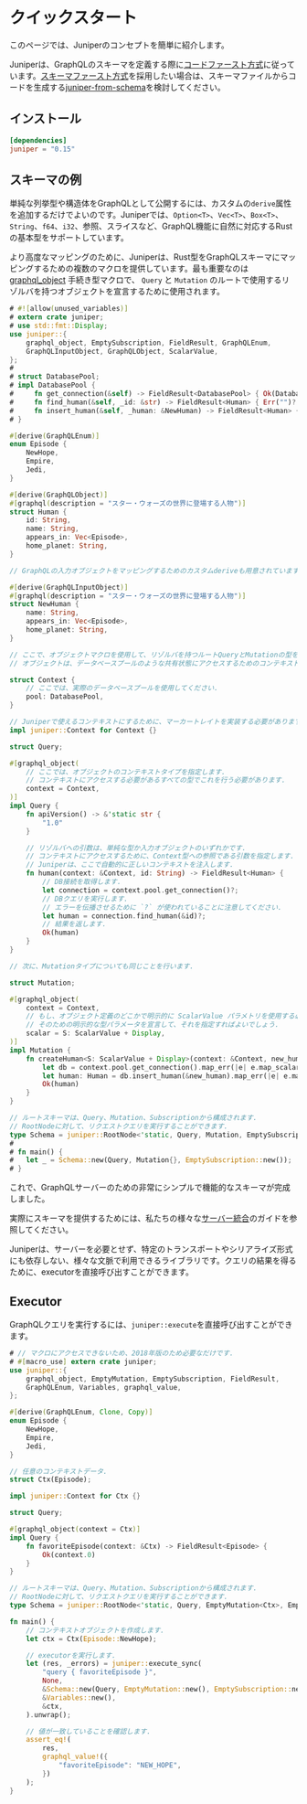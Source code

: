 # クイックスタート

このページでは、Juniperのコンセプトを簡単に紹介します。

Juniperは、GraphQLのスキーマを定義する際に[コードファースト方式][schema_approach]に従っています。[スキーマファースト方式][schema_approach]を採用したい場合は、スキーマファイルからコードを生成する[juniper-from-schema][]を検討してください。

## インストール

```toml
[dependencies]
juniper = "0.15"
```

## スキーマの例

単純な列挙型や構造体をGraphQLとして公開するには、カスタムの`derive`属性を追加するだけでよいのです。Juniperでは、`Option<T>`、`Vec<T>`、`Box<T>`、`String`、`f64`、`i32`、参照、スライスなど、GraphQL機能に自然に対応するRustの基本型をサポートしています。

より高度なマッピングのために、Juniperは、Rust型をGraphQLスキーマにマッピングするための複数のマクロを提供しています。最も重要なのは [graphql_object][graphql_object] 手続き型マクロで、 `Query` と `Mutation` のルートで使用するリゾルバを持つオブジェクトを宣言するために使用されます。

```rust
# #![allow(unused_variables)]
# extern crate juniper;
# use std::fmt::Display;
use juniper::{
    graphql_object, EmptySubscription, FieldResult, GraphQLEnum, 
    GraphQLInputObject, GraphQLObject, ScalarValue,
};
#
# struct DatabasePool;
# impl DatabasePool {
#     fn get_connection(&self) -> FieldResult<DatabasePool> { Ok(DatabasePool) }
#     fn find_human(&self, _id: &str) -> FieldResult<Human> { Err("")? }
#     fn insert_human(&self, _human: &NewHuman) -> FieldResult<Human> { Err("")? }
# }

#[derive(GraphQLEnum)]
enum Episode {
    NewHope,
    Empire,
    Jedi,
}

#[derive(GraphQLObject)]
#[graphql(description = "スター・ウォーズの世界に登場する人物")]
struct Human {
    id: String,
    name: String,
    appears_in: Vec<Episode>,
    home_planet: String,
}

// GraphQLの入力オブジェクトをマッピングするためのカスタムderiveも用意されています.

#[derive(GraphQLInputObject)]
#[graphql(description = "スター・ウォーズの世界に登場する人物")]
struct NewHuman {
    name: String,
    appears_in: Vec<Episode>,
    home_planet: String,
}

// ここで、オブジェクトマクロを使用して、リゾルバを持つルートQueryとMutationの型を作成します.
// オブジェクトは、データベースプールのような共有状態にアクセスするためのコンテキストを持つことができます.

struct Context {
    // ここでは、実際のデータベースプールを使用してください.
    pool: DatabasePool,
}

// Juniperで使えるコンテキストにするために、マーカートレイトを実装する必要があります。
impl juniper::Context for Context {}

struct Query;

#[graphql_object(
    // ここでは、オブジェクトのコンテキストタイプを指定します.
    // コンテキストにアクセスする必要があるすべての型でこれを行う必要があります.
    context = Context,
)]
impl Query {
    fn apiVersion() -> &'static str {
        "1.0"
    }

    // リゾルバへの引数は、単純な型か入力オブジェクトのいずれかです.
    // コンテキストにアクセスするために、Context型への参照である引数を指定します.
    // Juniperは、ここで自動的に正しいコンテキストを注入します.
    fn human(context: &Context, id: String) -> FieldResult<Human> {
        // DB接続を取得します.
        let connection = context.pool.get_connection()?;
        // DBクエリを実行します.
        // エラーを伝播させるために `?` が使われていることに注意してください.
        let human = connection.find_human(&id)?;
        // 結果を返します.
        Ok(human)
    }
}

// 次に、Mutationタイプについても同じことを行います.

struct Mutation;

#[graphql_object(
    context = Context,
    // もし、オブジェクト定義のどこかで明示的に ScalarValue パラメトリを使用する必要がある場合 (ここでの FieldResult のように)、
    // そのための明示的な型パラメータを宣言して、それを指定すればよいでしょう.
    scalar = S: ScalarValue + Display,
)]
impl Mutation {
    fn createHuman<S: ScalarValue + Display>(context: &Context, new_human: NewHuman) -> FieldResult<Human, S> {
        let db = context.pool.get_connection().map_err(|e| e.map_scalar_value())?;
        let human: Human = db.insert_human(&new_human).map_err(|e| e.map_scalar_value())?;
        Ok(human)
    }
}

// ルートスキーマは、Query、Mutation、Subscriptionから構成されます.
// RootNodeに対して、リクエストクエリを実行することができます.
type Schema = juniper::RootNode<'static, Query, Mutation, EmptySubscription<Context>>;
#
# fn main() {
#   let _ = Schema::new(Query, Mutation{}, EmptySubscription::new());
# }
```

これで、GraphQLサーバーのための非常にシンプルで機能的なスキーマが完成しました。

実際にスキーマを提供するためには、私たちの様々な[サーバー統合](./servers/index.md)のガイドを参照してください。

Juniperは、サーバーを必要とせず、特定のトランスポートやシリアライズ形式にも依存しない、様々な文脈で利用できるライブラリです。クエリの結果を得るために、executorを直接呼び出すことができます。

## Executor

GraphQLクエリを実行するには、`juniper::execute`を直接呼び出すことができます。

```rust
# // マクロにアクセスできないため、2018年版のため必要なだけです.
# #[macro_use] extern crate juniper;
use juniper::{
    graphql_object, EmptyMutation, EmptySubscription, FieldResult, 
    GraphQLEnum, Variables, graphql_value,
};

#[derive(GraphQLEnum, Clone, Copy)]
enum Episode {
    NewHope,
    Empire,
    Jedi,
}

// 任意のコンテキストデータ.
struct Ctx(Episode);

impl juniper::Context for Ctx {}

struct Query;

#[graphql_object(context = Ctx)]
impl Query {
    fn favoriteEpisode(context: &Ctx) -> FieldResult<Episode> {
        Ok(context.0)
    }
}

// ルートスキーマは、Query、Mutation、Subscriptionから構成されます.
// RootNodeに対して、リクエストクエリを実行することができます.
type Schema = juniper::RootNode<'static, Query, EmptyMutation<Ctx>, EmptySubscription<Ctx>>;

fn main() {
    // コンテキストオブジェクトを作成します.
    let ctx = Ctx(Episode::NewHope);

    // executorを実行します.
    let (res, _errors) = juniper::execute_sync(
        "query { favoriteEpisode }",
        None,
        &Schema::new(Query, EmptyMutation::new(), EmptySubscription::new()),
        &Variables::new(),
        &ctx,
    ).unwrap();

    // 値が一致していることを確認します.
    assert_eq!(
        res,
        graphql_value!({
            "favoriteEpisode": "NEW_HOPE",
        })
    );
}
```

[juniper-from-schema]: https://github.com/davidpdrsn/juniper-from-schema
[schema_approach]: https://blog.logrocket.com/code-first-vs-schema-first-development-graphql/
[hyper]: servers/hyper.md
[warp]: servers/warp.md
[rocket]: servers/rocket.md
[iron]: servers/iron.md
[tutorial]: ./tutorial.html
[graphql_object]: https://docs.rs/juniper/latest/juniper/macro.graphql_object.html
